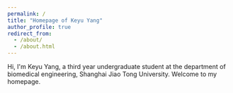 ```yaml
---
permalink: /
title: "Homepage of Keyu Yang"
author_profile: true
redirect_from: 
  - /about/
  - /about.html
---
```


Hi, I'm Keyu Yang, a third year undergraduate student at the department of biomedical engineering, Shanghai Jiao Tong University. Welcome to my homepage.

